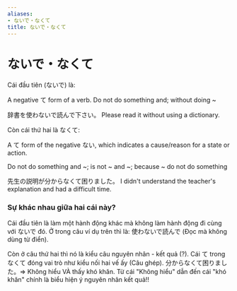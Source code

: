 ```yaml
---
aliases:
- ないで・なくて
title: ないで・なくて
---
```

# ないで・なくて

Cái đầu tiên (ないで) là:

A negative て form of a verb. Do not do something and; without doing ~

辞書を使わないで読んで下さい。
Please read it without using a dictionary.

Còn cái thứ hai là なくて:

A て form of the negative ない, which indicates a cause/reason for a state or action.

Do not do something and ~; is not ~ and ~; because ~ do not do something

先生の説明が分からなくて困りました。
I didn't understand the teacher's explanation and had a difficult time.

### Sự khác nhau giữa hai cái này?

Cái đầu tiên là làm một hành động khác mà không làm hành động đi cùng với ないで đó. Ở trong câu ví dụ trên thì là: 使わないで読んで (Đọc mà không dùng từ điển).

Còn ở câu thứ hai thì nó là kiểu câu nguyên nhân - kết quả (?). Cái て trong なくて đóng vai trò như kiểu nối hai vế ấy (Câu ghép). 分からなくて困りました。=> Không hiểu VÀ thấy khó khăn. Từ cái "Không hiểu" dẫn đến cái "khó khăn" chính là biểu hiện ý nguyên nhân kết quả!!